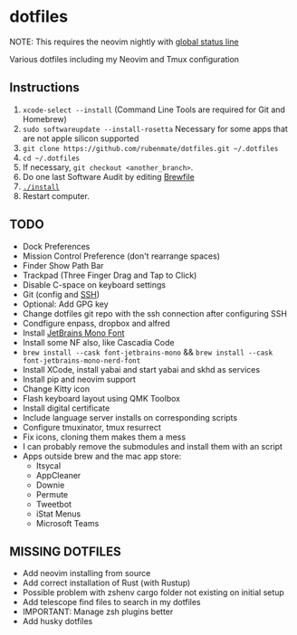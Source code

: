 # dotfiles

NOTE: This requires the neovim nightly with [global status line](https://github.com/neovim/neovim/commit/3c7e937a892308498ba23ce5c0959e51fbf28911)

Various dotfiles including my Neovim and Tmux configuration

## Instructions

1. `xcode-select --install` (Command Line Tools are required for Git and Homebrew)
2. `sudo softwareupdate --install-rosetta` Necessary for some apps that are not apple silicon supported
3. `git clone https://github.com/rubenmate/dotfiles.git ~/.dotfiles`
4. `cd ~/.dotfiles`
5. If necessary, `git checkout <another_branch>`.
6. Do one last Software Audit by editing [Brewfile](./config/Brewfile)
7. [`./install`](install)
8. Restart computer.

## TODO

-   Dock Preferences
-   Mission Control Preference (don't rearrange spaces)
-   Finder Show Path Bar
-   Trackpad (Three Finger Drag and Tap to Click)
-   Disable C-space on keyboard settings
-   Git (config and [SSH](https://docs.github.com/en/authentication/connecting-to-github-with-ssh/about-ssh))
-   Optional: Add GPG key
-   Change dotfiles git repo with the ssh connection after configuring SSH
-   Condfigure enpass, dropbox and alfred
-   Install [JetBrains Mono Font](https://www.jetbrains.com/lp/mono/)
-   Install some NF also, like Cascadia Code
-   `brew install --cask font-jetbrains-mono` && `brew install --cask font-jetbrains-mono-nerd-font`
-   Install XCode, install yabai and start yabai and skhd as services
-   Install pip and neovim support
-   Change Kitty icon
-   Flash keyboard layout using QMK Toolbox
-   Install digital certificate
-   Include language server installs on corresponding scripts
-   Configure tmuxinator, tmux resurrect
-   Fix icons, cloning them makes them a mess
-   I can probably remove the submodules and install them with an script
-   Apps outside brew and the mac app store:
    -   Itsycal
    -   AppCleaner
    -   Downie
    -   Permute
    -   Tweetbot
    -   iStat Menus
    -   Microsoft Teams

## MISSING DOTFILES

-   Add neovim installing from source
-   Add correct installation of Rust (with Rustup)
-   Possible problem with zshenv cargo folder not existing on initial setup
-   Add telescope find files to search in my dotfiles
-   IMPORTANT: Manage zsh plugins better
-   Add husky dotfiles
